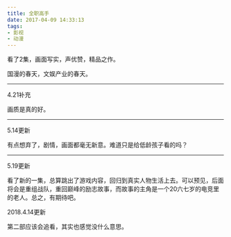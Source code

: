 ```yaml
---
title: 全职高手
date: 2017-04-09 14:33:13
tags:
- 影视
- 动漫
---
```


看了2集，画面写实，声优赞，精品之作。

国漫的春天，文娱产业的春天。

---

4.21补充

画质是真的好。

---

5.14更新

有点想弃了，剧情，画面都毫无新意。难道只是给低龄孩子看的吗？

---

5.19更新

看了新的一集，总算跳出了游戏内容，回归到真实人物生活上去。可以预见，后面将会是重组战队，重回巅峰的励志故事，而故事的主角是一个20六七岁的电竞里的老人。总之，有期待吧。

2018.4.14更新

第二部应该会追看，其实也感觉没什么意思。
